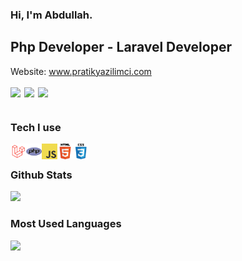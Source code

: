 ### Hi, I'm Abdullah.

## Php Developer - Laravel Developer
 
 
Website: <a style="color:red" href="https://www.pratikyazilimci.com/" target="_blank">www.pratikyazilimci.com</a>
<br /><br />
[<img  width="22" src="https://unpkg.com/simple-icons@v4/icons/youtube.svg" align="left" />][youtube]
[<img  width="22" src="https://unpkg.com/simple-icons@v4/icons/sitepoint.svg" align="left" />][website]
[<img  width="22" src="https://unpkg.com/simple-icons@v4/icons/linkedin.svg" align="left" />][linkedin]


<br />

### Tech I use

<img align="left"  src="https://raw.githubusercontent.com/github/explore/80688e429a7d4ef2fca1e82350fe8e3517d3494d/topics/laravel/laravel.png" width="25" height="25" />
<img align="left" src="https://raw.githubusercontent.com/github/explore/80688e429a7d4ef2fca1e82350fe8e3517d3494d/topics/php/php.png" width="25" height="25" />
<img align="left" src="https://raw.githubusercontent.com/github/explore/80688e429a7d4ef2fca1e82350fe8e3517d3494d/topics/javascript/javascript.png" width="25" height="25" />  
<img align="left" src="https://raw.githubusercontent.com/github/explore/80688e429a7d4ef2fca1e82350fe8e3517d3494d/topics/html/html.png" width="25" height="25" />  
<img align="left" src="https://raw.githubusercontent.com/github/explore/80688e429a7d4ef2fca1e82350fe8e3517d3494d/topics/css/css.png" width="25" height="25" />  

<br />
 
### Github Stats 
<img src="https://github-readme-stats.vercel.app/api?username=abdullahzubeyiryildiz&theme=radical" >
 
### Most Used Languages 
<img src="https://github-readme-stats.vercel.app/api/top-langs/?username=abdullahzubeyiryildiz&layout=compact" >
 

[website]: https://www.pratikyazilimci.com/
[youtube]: https://www.youtube.com/c/abdullahzubeyiryildiz 
[linkedin]: https://www.linkedin.com/in/abdullahzubeyiryildiz/
